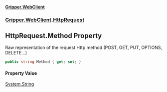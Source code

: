 #### [Gripper.WebClient](index 'index')
### [Gripper.WebClient](Gripper_WebClient 'Gripper.WebClient').[HttpRequest](Gripper_WebClient_HttpRequest 'Gripper.WebClient.HttpRequest')
## HttpRequest.Method Property
Raw representation of the request Http method (POST, GET, PUT, OPTIONS, DELETE...)  
```csharp
public string Method { get; set; }
```
#### Property Value
[System.String](https://docs.microsoft.com/en-us/dotnet/api/System.String 'System.String')

